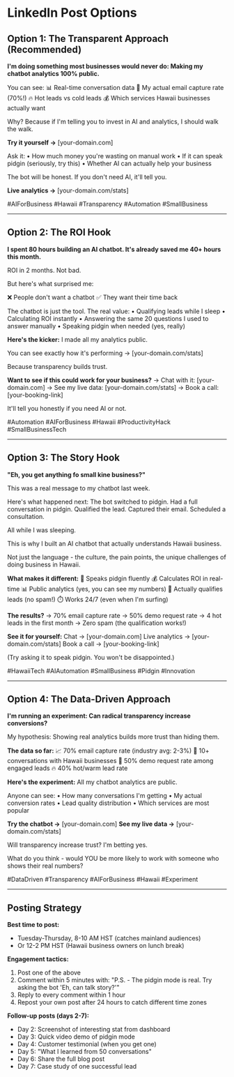 # LinkedIn Post Options

## Option 1: The Transparent Approach (Recommended)

**I'm doing something most businesses would never do: Making my chatbot analytics 100% public.**

You can see:
📊 Real-time conversation data
📧 My actual email capture rate (70%!)
🔥 Hot leads vs cold leads
💰 Which services Hawaii businesses actually want

Why? Because if I'm telling you to invest in AI and analytics, I should walk the walk.

**Try it yourself →** [your-domain.com]

Ask it:
• How much money you're wasting on manual work
• If it can speak pidgin (seriously, try this)
• Whether AI can actually help your business

The bot will be honest. If you don't need AI, it'll tell you.

**Live analytics →** [your-domain.com/stats]

#AIForBusiness #Hawaii #Transparency #Automation #SmallBusiness

---

## Option 2: The ROI Hook

**I spent 80 hours building an AI chatbot. It's already saved me 40+ hours this month.**

ROI in 2 months. Not bad.

But here's what surprised me:

❌ People don't want a chatbot
✅ They want their time back

The chatbot is just the tool. The real value:
• Qualifying leads while I sleep
• Calculating ROI instantly
• Answering the same 20 questions I used to answer manually
• Speaking pidgin when needed (yes, really)

**Here's the kicker:** I made all my analytics public.

You can see exactly how it's performing →  [your-domain.com/stats]

Because transparency builds trust.

**Want to see if this could work for your business?**
→ Chat with it: [your-domain.com]
→ See my live data: [your-domain.com/stats]
→ Book a call: [your-booking-link]

It'll tell you honestly if you need AI or not.

#Automation #AIForBusiness #Hawaii #ProductivityHack #SmallBusinessTech

---

## Option 3: The Story Hook

**"Eh, you get anything fo small kine business?"**

This was a real message to my chatbot last week.

Here's what happened next: The bot switched to pidgin. Had a full conversation in pidgin. Qualified the lead. Captured their email. Scheduled a consultation.

All while I was sleeping.

This is why I built an AI chatbot that actually understands Hawaii business.

Not just the language - the culture, the pain points, the unique challenges of doing business in Hawaii.

**What makes it different:**
🌴 Speaks pidgin fluently
💰 Calculates ROI in real-time
📊 Public analytics (yes, you can see my numbers)
🎯 Actually qualifies leads (no spam!)
⏱️ Works 24/7 (even when I'm surfing)

**The results?**
→ 70% email capture rate
→ 50% demo request rate
→ 4 hot leads in the first month
→ Zero spam (the qualification works!)

**See it for yourself:**
Chat → [your-domain.com]
Live analytics → [your-domain.com/stats]
Book a call → [your-booking-link]

(Try asking it to speak pidgin. You won't be disappointed.)

#HawaiiTech #AIAutomation #SmallBusiness #Pidgin #Innovation

---

## Option 4: The Data-Driven Approach

**I'm running an experiment: Can radical transparency increase conversions?**

My hypothesis: Showing real analytics builds more trust than hiding them.

**The data so far:**
📈 70% email capture rate (industry avg: 2-3%)
💬 10+ conversations with Hawaii businesses
🎯 50% demo request rate among engaged leads
🔥 40% hot/warm lead rate

**Here's the experiment:** All my chatbot analytics are public.

Anyone can see:
• How many conversations I'm getting
• My actual conversion rates
• Lead quality distribution
• Which services are most popular

**Try the chatbot →** [your-domain.com]
**See my live data →** [your-domain.com/stats]

Will transparency increase trust? I'm betting yes.

What do you think - would YOU be more likely to work with someone who shows their real numbers?

#DataDriven #Transparency #AIForBusiness #Hawaii #Experiment

---

## Posting Strategy

**Best time to post:**
- Tuesday-Thursday, 8-10 AM HST (catches mainland audiences)
- Or 12-2 PM HST (Hawaii business owners on lunch break)

**Engagement tactics:**
1. Post one of the above
2. Comment within 5 minutes with: "P.S. - The pidgin mode is real. Try asking the bot 'Eh, can talk story?'"
3. Reply to every comment within 1 hour
4. Repost your own post after 24 hours to catch different time zones

**Follow-up posts (days 2-7):**
- Day 2: Screenshot of interesting stat from dashboard
- Day 3: Quick video demo of pidgin mode
- Day 4: Customer testimonial (when you get one)
- Day 5: "What I learned from 50 conversations"
- Day 6: Share the full blog post
- Day 7: Case study of one successful lead

